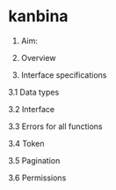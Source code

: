 # kanbina

1. Aim:

2. Overview


3. Interface specifications

3.1 Data types

3.2 Interface

3.3 Errors for all functions

3.4 Token

3.5 Pagination


3.6   Permissions


